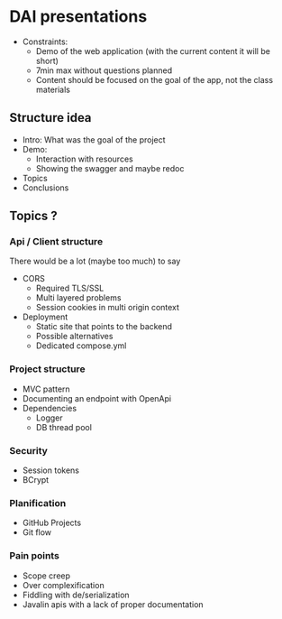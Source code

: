 # DAI presentations

- Constraints:
  - Demo of the web application (with the current content it will be short)
  - 7min max without questions planned
  - Content should be focused on the goal of the app, not the class materials

## Structure idea

- Intro: What was the goal of the project
- Demo:
  - Interaction with resources
  - Showing the swagger and maybe redoc
- Topics
- Conclusions

## Topics ?

### Api / Client structure

There would be a lot (maybe too much) to say

- CORS
  - Required TLS/SSL
  - Multi layered problems
  - Session cookies in multi origin context
- Deployment
  - Static site that points to the backend
  - Possible alternatives
  - Dedicated compose.yml

### Project structure

- MVC pattern
- Documenting an endpoint with OpenApi
- Dependencies
  - Logger
  - DB thread pool

### Security

- Session tokens
- BCrypt

### Planification

- GitHub Projects
- Git flow

### Pain points

- Scope creep
- Over complexification
- Fiddling with de/serialization
- Javalin apis with a lack of proper documentation
